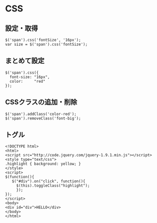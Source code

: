 ﻿# CSS

## 設定・取得

```clike
$('span').css('fontSize', '16px');
var size = $('span').css('fontSize');
```

## まとめて設定

```clike
$('span').css({
  font-size: "16px",
  color:     "red"
});
```

## CSSクラスの追加・削除

```clike
$('span').addClass('color-red');
$('span').removeClass('font-big');
```

## トグル

```clike
<!DOCTYPE html>
<html>
<script src="http://code.jquery.com/jquery-1.9.1.min.js"></script>
<style type="text/css">
.highlight { background: yellow; }
</style>
<script>
$(function(){
   $("#div").on("click", function(){
     $(this).toggleClass("highlight");
     });
});
</script>
<body>
<div id="div">HELLO</div>
</body>
</html>
```
